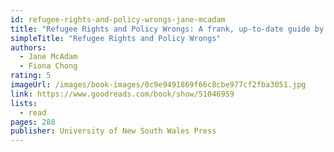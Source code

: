 ```yaml
---
id: refugee-rights-and-policy-wrongs-jane-mcadam
title: "Refugee Rights and Policy Wrongs: A frank, up-to-date guide by experts"
simpleTitle: "Refugee Rights and Policy Wrongs"
authors:
  - Jane McAdam
  - Fiona Chong
rating: 5
imageUrl: /images/book-images/0c9e9491869f66c8cbe977cf2fba3051.jpg
link: https://www.goodreads.com/book/show/51046959
lists:
  - read
pages: 288
publisher: University of New South Wales Press
---
```

